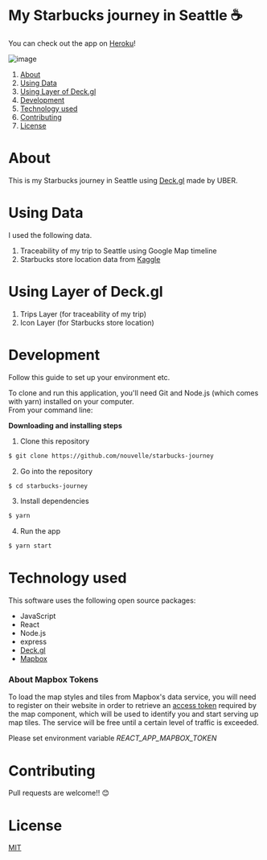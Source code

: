 # My Starbucks journey in Seattle ☕

You can check out the app on [Heroku](https://my-deckgl.herokuapp.com/)!

![image](https://user-images.githubusercontent.com/5979966/69880385-22594600-130d-11ea-9c1c-6d57358bb4cb.gif)

1. [About](#About)
1. [Using Data](#Using%20Data)
1. [Using Layer of Deck.gl](#Using%20Layer%20of%20Deck.gl)
1. [Development](#Development)
1. [Technology used](#Technology%20used)
1. [Contributing](#Contributing)
1. [License](#License)

# About

This is my Starbucks journey in Seattle using [Deck.gl](https://github.com/uber/deck.gl) made by UBER.

# Using Data

I used the following data.

1. Traceability of my trip to Seattle using Google Map timeline
2. Starbucks store location data from [Kaggle](https://www.kaggle.com/starbucks/store-locations)

# Using Layer of Deck.gl

1. Trips Layer (for traceability of my trip)
2. Icon Layer (for Starbucks store location)

# Development

Follow this guide to set up your environment etc.

To clone and run this application, you'll need Git and Node.js (which comes with yarn) installed on your computer.  
From your command line:

**Downloading and installing steps**

1. Clone this repository

```bash
$ git clone https://github.com/nouvelle/starbucks-journey
```

2. Go into the repository

```bash
$ cd starbucks-journey
```

3. Install dependencies

```bash
$ yarn
```

4. Run the app

```bash
$ yarn start
```

# Technology used

This software uses the following open source packages:

- JavaScript
- React
- Node.js
- express
- [Deck.gl](https://deck.gl/)
- [Mapbox](https://www.mapbox.com/)

### About Mapbox Tokens

To load the map styles and tiles from Mapbox's data service, you will need to register on their website in order to retrieve an [access token](https://docs.mapbox.com/help/how-mapbox-works/access-tokens/) required by the map component, which will be used to identify you and start serving up map tiles. The service will be free until a certain level of traffic is exceeded.

Please set environment variable _REACT_APP_MAPBOX_TOKEN_

# Contributing

Pull requests are welcome!! 😊

# License

[MIT](https://choosealicense.com/licenses/mit/)
